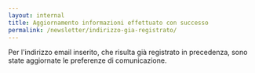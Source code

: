 ```yaml
---
layout: internal
title: Aggiornamento informazioni effettuato con successo
permalink: /newsletter/indirizzo-gia-registrato/
---
```


Per l'indirizzo email inserito, che risulta già registrato in precedenza, sono state aggiornate le preferenze di comunicazione.

